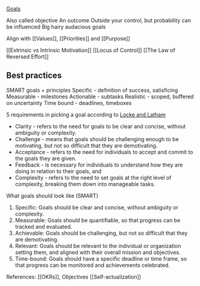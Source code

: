 [Goals](https://docs.google.com/document/d/1Bv3DdyU3YmP39BH9Fq-5Mt13awPAkwO34UIjzdeF4QA/edit)

Also called objective
An outcome
Outside your control, but probability can be influenced
Big hairy audacious goals

Align with [[Values]], [[Priorities]] and [[Purpose]]

[[Extrinsic vs Intrinsic Motivation]]
[[Locus of Control]]
[[The Law of Reversed Effort]]

## Best practices
SMART goals + principles
Specific - definition of success, satisficing
Measurable - milestones
Actionable - subtasks
Realistic - scoped, buffered on uncertainty
Time bound - deadlines, timeboxes

5 requirements in picking a goal according to [Locke and Latham](https://www.researchgate.net/publication/232501090_A_Theory_of_Goal_Setting_Task_Performance)
- Clarity - refers to the need for goals to be clear and concise, without ambiguity or complexity. 
- Challenge - means that goals should be challenging enough to be motivating, but not so difficult that they are demotivating. 
- Acceptance - refers to the need for individuals to accept and commit to the goals they are given. 
- Feedback - is necessary for individuals to understand how they are doing in relation to their goals, and 
- Complexity - refers to the need to set goals at the right level of complexity, breaking them down into manageable tasks.

What goals should look like (SMART)
1. Specific: Goals should be clear and concise, without ambiguity or complexity.
2. Measurable: Goals should be quantifiable, so that progress can be tracked and evaluated.
3. Achievable: Goals should be challenging, but not so difficult that they are demotivating.
4. Relevant: Goals should be relevant to the individual or organization setting them, and aligned with their overall mission and objectives.
5. Time-bound: Goals should have a specific deadline or time frame, so that progress can be monitored and achievements celebrated.

References:
[[OKRs]], Objectives
[[Self-actualization]]
